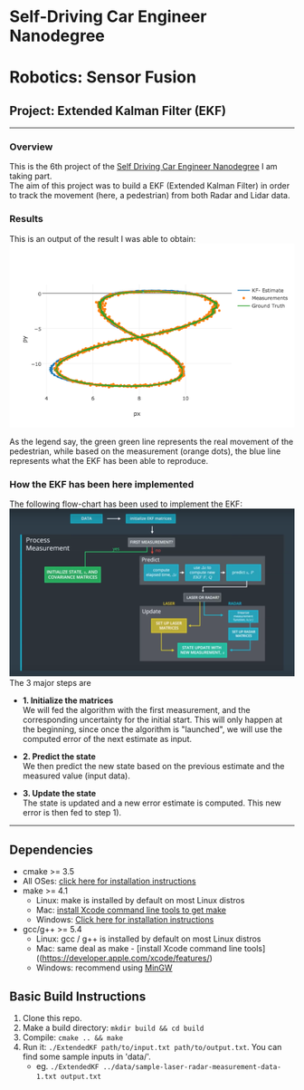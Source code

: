# Self-Driving Car Engineer Nanodegree
# Robotics: Sensor Fusion
## Project: Extended Kalman Filter (EKF)

---

### Overview
This is the 6th project of the <a href="https://www.udacity.com/course/self-driving-car-engineer-nanodegree--nd013">Self Driving Car Engineer Nanodegree</a> I am taking part. <br>
The aim of this project was to build a EKF (Extended Kalman Filter) in order to track the movement (here, a pedestrian) from both Radar and Lidar data.

### Results
This is an output of the result I was able to obtain: 
![ekf_flow_chart](./readme_imgs/newplot.png)


As the legend say, the green green line represents the real movement of the pedestrian, while based on the measurement (orange dots), the blue line represents what the EKF has been able to reproduce. 

### How the EKF has been here implemented
The following flow-chart has been used to implement the EKF:
![ekf_flow_chart](./readme_imgs/ekf_flow_chart.png)
The 3 major steps are <br>
  * <b>1. Initialize the matrices</b> <br>
  We will fed the algorithm with the first measurement, and the corresponding uncertainty for the initial start. This will only happen at the beginning, since once the algorithm is "launched", we will use the computed error of the next estimate as input. 


  * <b>2. Predict the state</b> <br>
  We then predict the new state based on the previous estimate and the measured value (input data).


  * <b>3. Update the state</b> <br>
  The state is updated and a new error estimate is computed. This new error is then fed to step 1). 

---

## Dependencies

* cmake >= 3.5
 * All OSes: [click here for installation instructions](https://cmake.org/install/)
* make >= 4.1
  * Linux: make is installed by default on most Linux distros
  * Mac: [install Xcode command line tools to get make](https://developer.apple.com/xcode/features/)
  * Windows: [Click here for installation instructions](http://gnuwin32.sourceforge.net/packages/make.htm)
* gcc/g++ >= 5.4
  * Linux: gcc / g++ is installed by default on most Linux distros
  * Mac: same deal as make - [install Xcode command line tools]((https://developer.apple.com/xcode/features/)
  * Windows: recommend using [MinGW](http://www.mingw.org/)

## Basic Build Instructions

1. Clone this repo.
2. Make a build directory: `mkdir build && cd build`
3. Compile: `cmake .. && make`
4. Run it: `./ExtendedKF path/to/input.txt path/to/output.txt`. You can find
   some sample inputs in 'data/'.
    - eg. `./ExtendedKF ../data/sample-laser-radar-measurement-data-1.txt output.txt`
